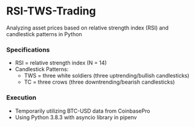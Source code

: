 # RSI-TWS-Trading
Analyzing asset prices based on relative strength index (RSI) and candlestick patterns in Python

### Specifications
- RSI = relative strength index (N = 14)
- Candlestick Patterns:
    - TWS = three white soldiers (three uptrending/bullish candlesticks)
    - TC = three crows (three downtrending/bearish candlesticks)

### Execution
- Temporarily utilizing BTC-USD data from CoinbasePro
- Using Python 3.8.3 with asyncio library in pipenv